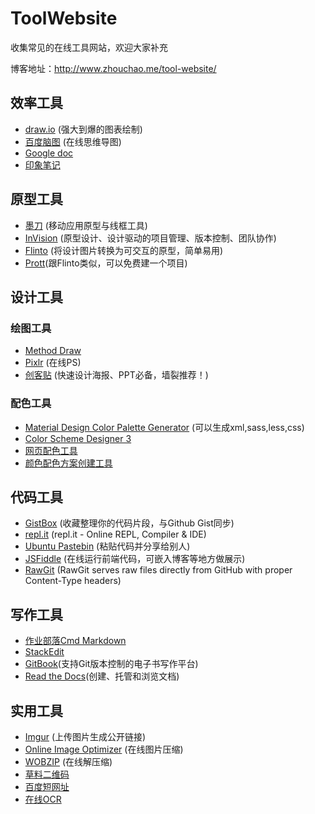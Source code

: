 # ToolWebsite
收集常见的在线工具网站，欢迎大家补充

博客地址：http://www.zhouchao.me/tool-website/

## 效率工具
- [draw.io](https://www.draw.io/) (强大到爆的图表绘制)
- [百度脑图](http://naotu.baidu.com/) (在线思维导图)
- [Google doc](https://www.google.com/docs)
- [印象笔记](https://app.yinxiang.com)

## 原型工具
- [墨刀](https://modao.cc/) (移动应用原型与线框工具)
- [InVision](http://www.invisionapp.com/) (原型设计、设计驱动的项目管理、版本控制、团队协作)
- [Flinto](https://www.flinto.com) (将设计图片转换为可交互的原型，简单易用)
- [Prott](https://prottapp.com/)(跟Flinto类似，可以免费建一个项目)

## 设计工具

### 绘图工具
- [Method Draw](http://editor.method.ac/)
- [Pixlr](https://pixlr.com/) (在线PS)
- [创客贴](http://www.chuangkit.com/) (快速设计海报、PPT必备，墙裂推荐！)

### 配色工具
- [Material Design Color Palette Generator](http://www.materialpalette.com/) (可以生成xml,sass,less,css)
- [Color Scheme Designer 3](http://www.peise.net/tools/web/)
- [网页配色工具](http://ee-studio.com/tools/color_palette.html)
- [颜色配色方案创建工具](http://ee-studio.com/tools/color_scheme/index.html)

## 代码工具
- [GistBox](https://app.gistboxapp.com/) (收藏整理你的代码片段，与Github Gist同步)
- [repl.it](https://repl.it/languages) (repl.it - Online REPL, Compiler & IDE)
- [Ubuntu Pastebin](http://paste.ubuntu.com/) (粘贴代码并分享给别人)
- [JSFiddle](http://jsfiddle.net/) (在线运行前端代码，可嵌入博客等地方做展示)
- [RawGit](https://rawgit.com/) (RawGit serves raw files directly from GitHub with proper Content-Type headers)

## 写作工具
- [作业部落Cmd Markdown](https://www.zybuluo.com)
- [StackEdit](https://stackedit.io/)
- [GitBook](https://www.gitbook.com/)(支持Git版本控制的电子书写作平台)
- [Read the Docs](https://readthedocs.org/)(创建、托管和浏览文档)

## 实用工具
- [Imgur](http://imgur.com/)  (上传图片生成公开链接)
- [Online Image Optimizer](http://tools.dynamicdrive.com/imageoptimizer/index.php) (在线图片压缩)
- [WOBZIP](http://wobzip.org/) (在线解压缩)
- [草料二维码](http://cli.im/) 
- [百度短网址](http://www.dwz.cn/)
- [在线OCR](http://ocr.wdku.net/)
